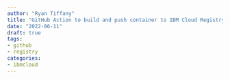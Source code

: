 ```yaml
---
author: "Ryan Tiffany"
title: "GitHub Action to build and push container to IBM Cloud Registry"
date: "2022-06-11"
draft: true
tags:
- github
- registry
categories:
- ibmcloud
---
```


